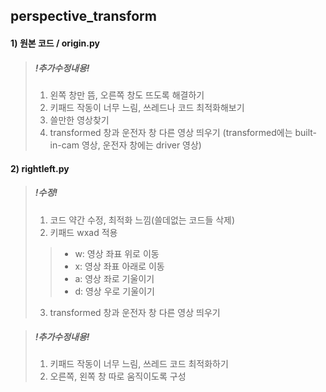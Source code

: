 ## perspective_transform
#### 1) 원본 코드 / origin.py
>##### !추가수정내용!
>1) 왼쪽 창만 뜸, 오른쪽 창도 뜨도록 해결하기
>2) 키패드 작동이 너무 느림, 쓰레드나 코드 최적화해보기
>3) 쓸만한 영상찾기
>4) transformed 창과 운전자 창 다른 영상 띄우기 (transformed에는 built-in-cam 영상, 운전자 창에는 driver 영상)



#### 2) rightleft.py
>##### !수정!
>1) 코드 약간 수정, 최적화 느낌(쓸데없는 코드들 삭제)
>2) 키패드 wxad 적용 <br>
>>- w: 영상 좌표 위로 이동 
>>- x: 영상 좌표 아래로 이동
>>- a: 영상 좌로 기울이기
>>- d: 영상 우로 기울이기
>3) transformed 창과 운전자 창 다른 영상 띄우기

>##### !추가수정내용!
>1) 키패드 작동이 너무 느림, 쓰레드 코드 최적화하기
>2) 오른쪽, 왼쪽 창 따로 움직이도록 구성
